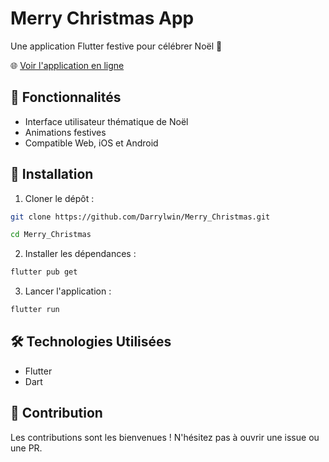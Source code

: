 # Merry Christmas App

Une application Flutter festive pour célébrer Noël 🎄

🌐 [Voir l'application en ligne](https://effervescent-druid-3c9fbf.netlify.app/)

## 🎯 Fonctionnalités

- Interface utilisateur thématique de Noël
- Animations festives
- Compatible Web, iOS et Android

## 🚀 Installation

1. Cloner le dépôt :
```bash
git clone https://github.com/Darrylwin/Merry_Christmas.git

cd Merry_Christmas
```

2. Installer les dépendances :
```bash
flutter pub get
```

3. Lancer l'application :
```bash
flutter run
```

## 🛠️ Technologies Utilisées

- Flutter
- Dart

## 🤝 Contribution

Les contributions sont les bienvenues ! N'hésitez pas à ouvrir une issue ou une PR.
